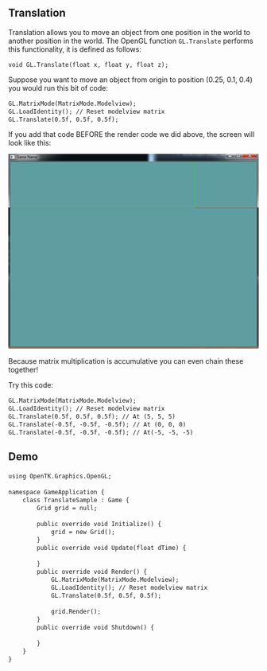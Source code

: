 ## Translation
Translation allows you to move an object from one position in the world to another position in the world. The OpenGL function ```GL.Translate``` performs this functionality, it is defined as follows:

```
void GL.Translate(float x, float y, float z);
```

Suppose you want to move an object from origin to position (0.25, 0.1, 0.4) you would run this bit of code:

```
GL.MatrixMode(MatrixMode.Modelview);
GL.LoadIdentity(); // Reset modelview matrix
GL.Translate(0.5f, 0.5f, 0.5f);
```

If you add that code BEFORE the render code we did above, the screen will look like this:

![TRANS](glTranslate.png)

Because matrix multiplication is accumulative you can even chain these together!

Try this code:
```
GL.MatrixMode(MatrixMode.Modelview);
GL.LoadIdentity(); // Reset modelview matrix
GL.Translate(0.5f, 0.5f, 0.5f); // At (5, 5, 5)
GL.Translate(-0.5f, -0.5f, -0.5f); // At (0, 0, 0)
GL.Translate(-0.5f, -0.5f, -0.5f); // At(-5, -5, -5)
```

## Demo

```
using OpenTK.Graphics.OpenGL;

namespace GameApplication {
    class TranslateSample : Game {
        Grid grid = null;

        public override void Initialize() {
            grid = new Grid();
        }
        public override void Update(float dTime) {

        }
        public override void Render() {
            GL.MatrixMode(MatrixMode.Modelview);
            GL.LoadIdentity(); // Reset modelview matrix
            GL.Translate(0.5f, 0.5f, 0.5f);

            grid.Render();
        }
        public override void Shutdown() {

        }
    }
}

```